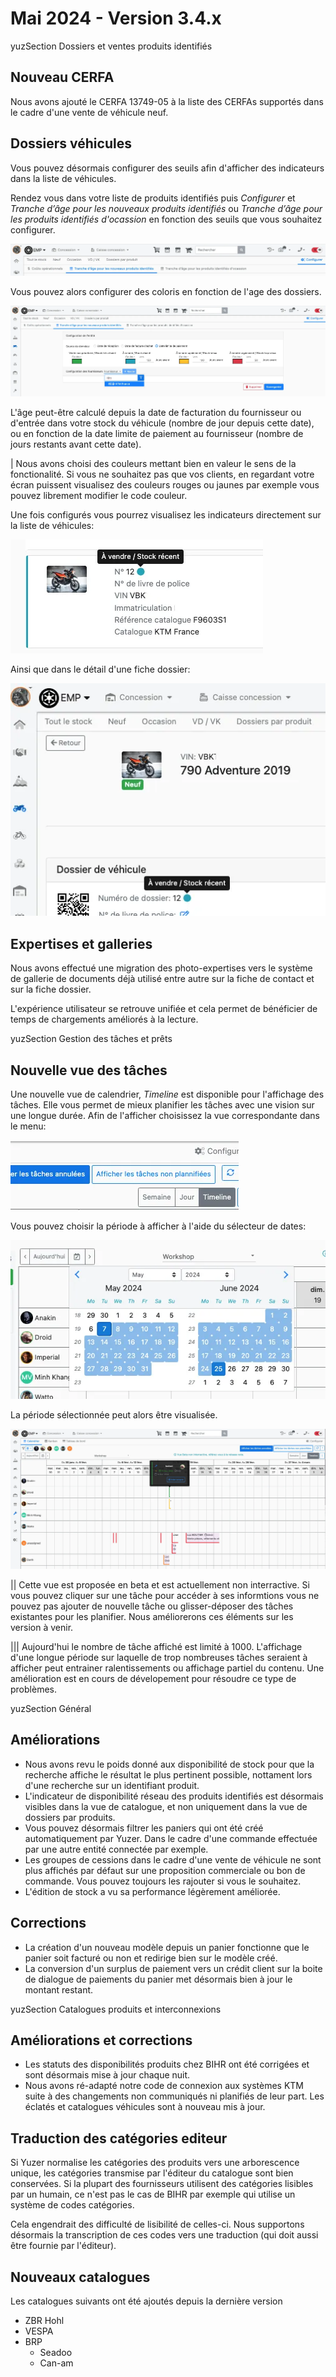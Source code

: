 # Mai 2024 - Version 3.4.x

yuzSection Dossiers et ventes produits identifiés

## Nouveau CERFA

Nous avons ajouté le CERFA 13749-05 à la liste des CERFAs supportés dans le cadre d'une vente de véhicule neuf.

## Dossiers véhicules

Vous pouvez désormais configurer des seuils afin d'afficher des indicateurs dans la liste de véhicules.

Rendez vous dans votre liste de produits identifiés puis _Configurer_ et _Tranche d’âge pour les nouveaux produits identifiés_ ou _Tranche d’âge pour les produits identifiés d'ocassion_ en fonction des seuils que vous souhaitez configurer.

![age display menu](https://raw.githubusercontent.com/yuzer-software/release-notes/master/release-notes/3.4.0/df-age-menu.webp?w=100%)

Vous pouvez alors configurer des coloris en fonction de l'age des dossiers.

![age display settings](https://raw.githubusercontent.com/yuzer-software/release-notes/master/release-notes/3.4.0/df-age-settings.webp?w=100%)

L'âge peut-être calculé depuis la date de facturation du fournisseur ou d'entrée dans votre stock du véhicule (nombre de jour depuis cette date), ou en fonction de la date limite de paiement au fournisseur (nombre de jours restants avant cette date).

| Nous avons choisi des couleurs mettant bien en valeur le sens de la fonctionalité. Si vous ne souhaitez pas que vos clients, en regardant votre écran puissent visualisez des couleurs rouges ou jaunes par exemple vous pouvez librement modifier le code couleur.

Une fois configurés vous pourrez visualisez les indicateurs directement sur la liste de véhicules:

![age display settings](https://raw.githubusercontent.com/yuzer-software/release-notes/master/release-notes/3.4.0/df-age-list.webp?w=360px)

Ainsi que dans le détail d'une fiche dossier:

![age display settings](https://raw.githubusercontent.com/yuzer-software/release-notes/master/release-notes/3.4.0/df-age-detail.webp?w=400px)

## Expertises et galleries

Nous avons effectué une migration des photo-expertises vers le système de gallerie de documents déjà utilisé entre autre sur la fiche de contact et sur la fiche dossier.

L'expérience utilisateur se retrouve unifiée et cela permet de bénéficier de temps de chargements améliorés à la lecture.

yuzSection Gestion des tâches et prêts

## Nouvelle vue des tâches

Une nouvelle vue de calendrier, _Timeline_ est disponible pour l'affichage des tâches. Elle vous permet de mieux planifier les tâches avec une vision sur une longue durée.
Afin de l'afficher choisissez la vue correspondante dans le menu:

![view choice](https://raw.githubusercontent.com/yuzer-software/release-notes/master/release-notes/3.4.0/timeline-view-choice.webp?w=300px)

Vous pouvez choisir la période à afficher à l'aide du sélecteur de dates:

![date choice](https://raw.githubusercontent.com/yuzer-software/release-notes/master/release-notes/3.4.0/timeline-date-choice.webp?w=400px)

La période sélectionnée peut alors être visualisée.

![vue](https://raw.githubusercontent.com/yuzer-software/release-notes/master/release-notes/3.4.0/timeline-display.webp?w=100%)

|| Cette vue est proposée en beta et est actuellement non interractive. Si vous pouvez cliquer sur une tâche pour accéder à ses informtions vous ne pouvez pas ajouter de nouvelle tâche ou glisser-déposer des tâches existantes pour les planifier. Nous améliorerons ces éléments sur les version à venir.

||| Aujourd'hui le nombre de tâche affiché est limité à 1000. L'affichage d'une longue période sur laquelle de trop nombreuses tâches seraient à afficher peut entrainer ralentissements ou affichage partiel du contenu. Une amélioration est en cours de dévelopement pour résoudre ce type de problèmes.

yuzSection Général

## Améliorations

- Nous avons revu le poids donné aux disponibilité de stock pour que la recherche affiche le résultat le plus pertinent possible, nottament lors d'une recherche sur un identifiant produit.
- L'indicateur de disponibilité réseau des produits identifiés est désormais visibles dans la vue de catalogue, et non uniquement dans la vue de dossiers par produits.
- Vous pouvez désormais filtrer les paniers qui ont été créé automatiquement par Yuzer. Dans le cadre d'une commande effectuée par une autre entité connectée par exemple.
- Les groupes de cessions dans le cadre d'une vente de véhicule ne sont plus affichés par défaut sur une proposition commerciale ou bon de commande. Vous pouvez toujours les rajouter si vous le souhaitez.
- L'édition de stock a vu sa performance légèrement améliorée.

## Corrections

- La création d'un nouveau modèle depuis un panier fonctionne que le panier soit facturé ou non et redirige bien sur le modèle créé.
- La conversion d'un surplus de paiement vers un crédit client sur la boite de dialogue de paiements du panier met désormais bien à jour le montant restant.

yuzSection Catalogues produits et interconnexions

## Améliorations et corrections

- Les statuts des disponibilités produits chez BIHR ont été corrigées et sont désormais mise à jour chaque nuit.
- Nous avons ré-adapté notre code de connexion aux systèmes KTM suite à des changements non communiqués ni planifiés de leur part. Les éclatés et catalogues véhicules sont à nouveau mis à jour.

## Traduction des catégories editeur

Si Yuzer normalise les catégories des produits vers une arborescence unique, les catégories transmise par l'éditeur du catalogue sont bien conservées. Si la plupart des fournisseurs utilisent des catégories lisibles par un humain, ce n'est pas le cas de BIHR par exemple qui utilise un système de codes catégories.

Cela engendrait des difficulté de lisibilité de celles-ci. Nous supportons désormais la transcription de ces codes vers une traduction (qui doit aussi être fournie par l'éditeur).

## Nouveaux catalogues

Les catalogues suivants ont été ajoutés depuis la dernière version

- ZBR Hohl
- VESPA
- BRP
  - Seadoo
  - Can-am
